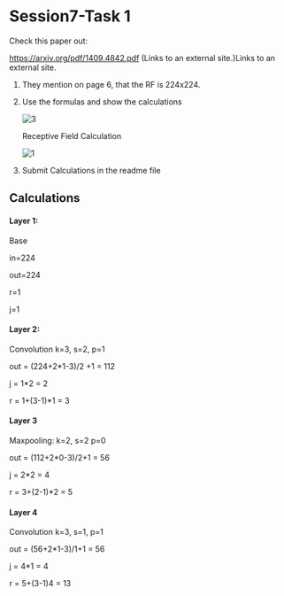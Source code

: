 # Session7-Task 1

Check this paper out: 

https://arxiv.org/pdf/1409.4842.pdf (Links to an external site.)Links to an external site.



1. They mention on page 6, that the RF is 224x224. 

2. Use the formulas and show the calculations

   ![3](C:\Users\home\Desktop\Abhishek-Code\EVA\Session-7\32.png)

   Receptive Field Calculation

   ![1](C:\Users\home\Desktop\Abhishek-Code\EVA\Session-7\13.png)

3. Submit Calculations in the readme file



## Calculations

#### Layer 1:

Base 

in=224

out=224

r=1

j=1



#### Layer 2:

Convolution k=3, s=2, p=1

out = (224+2*1-3)/2 +1 = 112

j = 1*2 = 2 

r = 1+(3-1)*1 = 3



#### Layer 3

Maxpooling: k=2, s=2 p=0

out = (112+2*0-3)/2+1 = 56

j = 2*2 = 4

r = 3+(2-1)*2 = 5



#### Layer 4

Convolution k=3, s=1, p=1

out = (56+2*1-3)/1+1 = 56

j = 4*1 = 4

r = 5+(3-1)4 = 13